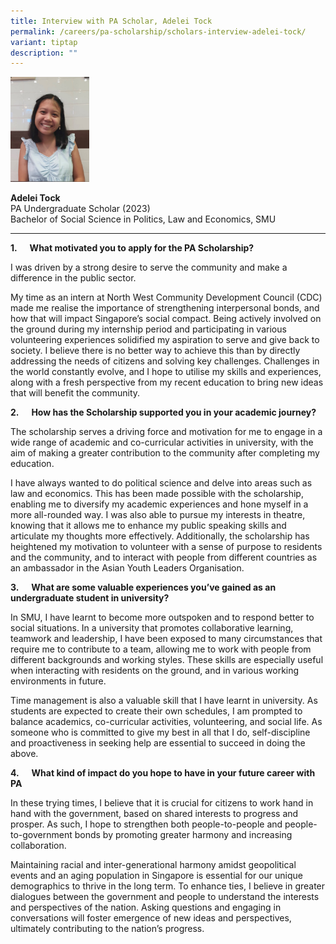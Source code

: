 ```yaml
---
title: Interview with PA Scholar, Adelei Tock
permalink: /careers/pa-scholarship/scholars-interview-adelei-tock/
variant: tiptap
description: ""
---
```

<p></p>
<div class="isomer-image-wrapper">
<img style="width: 25%;" height="auto" width="100%" alt="Adelei Tock" src="/images/Careers/Photo___Adelei_Tock__Portrait_.jpg">
</div>
<p><strong>Adelei Tock</strong>
<br>PA Undergraduate Scholar (2023)
<br>Bachelor of Social Science in Politics, Law and Economics, SMU</p>
<hr>
<p><strong>1.&nbsp;&nbsp;&nbsp;&nbsp;&nbsp; What motivated you to apply for the PA Scholarship?</strong>
</p>
<p>I was driven by a strong desire to serve the community and make a difference
in the public sector.</p>
<p>My time as an intern at North West Community Development Council (CDC)
made me realise the importance of strengthening interpersonal bonds, and
how that will impact Singapore’s social compact. Being actively involved
on the ground during my internship period and participating in various
volunteering experiences solidified my aspiration to serve and give back
to society. I believe there is no better way to achieve this than by directly
addressing the needs of citizens and solving key challenges. Challenges
in the world constantly evolve, and I hope to utilise my skills and experiences,
along with a fresh perspective from my recent education to bring new ideas
that will benefit the community.&nbsp;</p>
<p></p>
<p><strong>2.&nbsp;&nbsp;&nbsp;&nbsp;&nbsp; How has the Scholarship supported you in your academic journey?</strong>
</p>
<p>The scholarship serves a driving force and motivation for me to engage
in a wide range of academic and co-curricular activities in university,
with the aim of making a greater contribution to the community after completing
my education.</p>
<p>I have always wanted to do political science and delve into areas such
as law and economics. This has been made possible with the scholarship,
enabling me to diversify my academic experiences and hone myself in a more
all-rounded way. I was also able to pursue my interests in theatre, knowing
that it allows me to enhance my public speaking skills and articulate my
thoughts more effectively. Additionally, the scholarship has heightened
my motivation to volunteer with a sense of purpose to residents and the
community, and to interact with people from different countries as an ambassador
in the Asian Youth Leaders Organisation.&nbsp;</p>
<p></p>
<p><strong>3.&nbsp;&nbsp;&nbsp;&nbsp;&nbsp; What are some valuable experiences you’ve gained as an undergraduate student in university?</strong>
</p>
<p>In SMU, I have learnt to become more outspoken and to respond better to
social situations. In a university that promotes collaborative learning,
teamwork and leadership, I have been exposed to many circumstances that
require me to contribute to a team, allowing me to work with people from
different backgrounds and working styles. These skills are especially useful
when interacting with residents on the ground, and in various working environments
in future.</p>
<p>Time management is also a valuable skill that I have learnt in university.
As students are expected to create their own schedules, I am prompted to
balance academics, co-curricular activities, volunteering, and social life.
As someone who is committed to give my best in all that I do, self-discipline
and proactiveness in seeking help are essential to succeed in doing the
above.&nbsp;</p>
<p></p>
<p><strong>4.&nbsp;&nbsp;&nbsp;&nbsp;&nbsp; What kind of impact do you hope to have in your future career with PA</strong>
</p>
<p>In these trying times, I believe that it is crucial for citizens to work
hand in hand with the government, based on shared interests to progress
and prosper. As such, I hope to strengthen both people-to-people and people-to-government
bonds by promoting greater harmony and increasing collaboration.</p>
<p>Maintaining racial and inter-generational harmony amidst geopolitical
events and an aging population in Singapore is essential for our unique
demographics to thrive in the long term. To enhance ties, I believe in
greater dialogues between the government and people to understand the interests
and perspectives of the nation. Asking questions and engaging in conversations
will foster emergence of new ideas and perspectives, ultimately contributing
to the nation’s progress.&nbsp;</p>